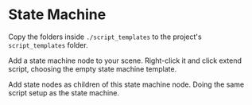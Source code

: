 # State Machine

Copy the folders inside `./script_templates` to the project's `script_templates` folder.

Add a state machine node to your scene. Right-click it and click extend script, choosing the empty state machine template.

Add state nodes as children of this state machine node. Doing the same script setup as the state machine.
